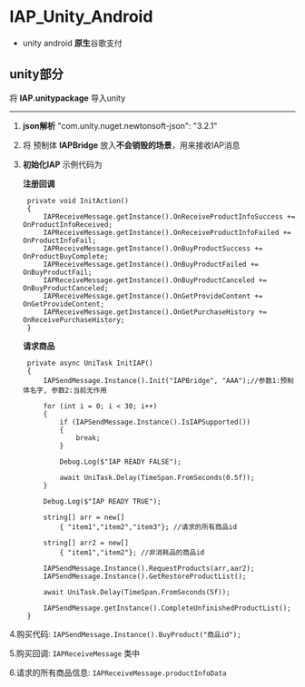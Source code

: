 # IAP_Unity_Android
* unity android **原生**谷歌支付


## unity部分

将 **IAP.unitypackage** 导入unity

***

1. **json解析**  "com.unity.nuget.newtonsoft-json": "3.2.1"


2. 将 预制体 **IAPBridge** 放入**不会销毁的场景**，用来接收IAP消息


3. **初始化IAP** 示例代码为

    **注册回调**

        private void InitAction()
        {
            IAPReceiveMessage.getInstance().OnReceiveProductInfoSuccess += OnProductInfoReceived;
            IAPReceiveMessage.getInstance().OnReceiveProductInfoFailed += OnProductInfoFail;
            IAPReceiveMessage.getInstance().OnBuyProductSuccess += OnProductBuyComplete;
            IAPReceiveMessage.getInstance().OnBuyProductFailed += OnBuyProductFail;
            IAPReceiveMessage.getInstance().OnBuyProductCanceled += OnBuyProductCanceled;
            IAPReceiveMessage.getInstance().OnGetProvideContent += OnGetProvideContent;
            IAPReceiveMessage.getInstance().OnGetPurchaseHistory += OnReceivePurchaseHistory;
        }


    **请求商品**

        private async UniTask InitIAP()
        {
            IAPSendMessage.Instance().Init("IAPBridge", "AAA");//参数1:预制体名字, 参数2:当前无作用

            for (int i = 0; i < 30; i++)
            {
                if (IAPSendMessage.Instance().IsIAPSupported())
                {
                    break;
                }

                Debug.Log($"IAP READY FALSE");

                await UniTask.Delay(TimeSpan.FromSeconds(0.5f));
            }

            Debug.Log($"IAP READY TRUE");

            string[] arr = new[]
                { "item1","item2","item3"}; //请求的所有商品id

            string[] arr2 = new[]
                { "item1","item2"}; //非消耗品的商品id

            IAPSendMessage.Instance().RequestProducts(arr,aar2);
            IAPSendMessage.Instance().GetRestoreProductList();

            await UniTask.Delay(TimeSpan.FromSeconds(5f));

            IAPSendMessage.getInstance().CompleteUnfinishedProductList();
        }

4.购买代码:  `IAPSendMessage.Instance().BuyProduct("商品id");`

5.购买回调:  `IAPReceiveMessage` 类中

6.请求的所有商品信息:  `IAPReceiveMessage.productInfoData`
